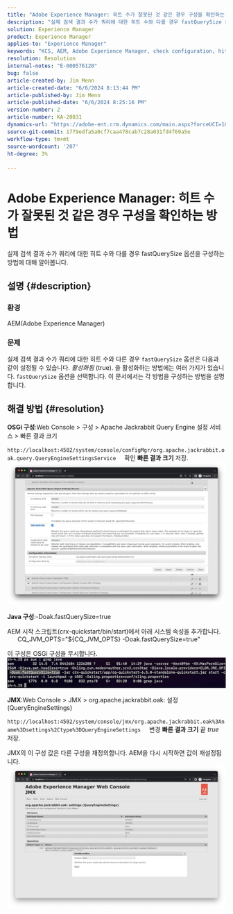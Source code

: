 ```yaml
---
title: "Adobe Experience Manager: 히트 수가 잘못된 것 같은 경우 구성을 확인하는 방법"
description: "실제 검색 결과 수가 쿼리에 대한 히트 수와 다를 경우 fastQuerySize 옵션을 구성하는 방법에 대해 알아봅니다."
solution: Experience Manager
product: Experience Manager
applies-to: "Experience Manager"
keywords: "KCS, AEM, Adobe Experience Manager, check configuration, hits number incorrect, How To, fastQuerySize"
resolution: Resolution
internal-notes: "E-000576120"
bug: false
article-created-by: Jim Menn
article-created-date: "6/6/2024 8:13:44 PM"
article-published-by: Jim Menn
article-published-date: "6/6/2024 8:25:16 PM"
version-number: 2
article-number: KA-20831
dynamics-url: "https://adobe-ent.crm.dynamics.com/main.aspx?forceUCI=1&pagetype=entityrecord&etn=knowledgearticle&id=e7a4ac42-4124-ef11-840a-000d3a338844"
source-git-commit: 1779edfa5a0cf7caa478cab7c28a031fd4f69a5e
workflow-type: tm+mt
source-wordcount: '207'
ht-degree: 3%

---
```


# Adobe Experience Manager: 히트 수가 잘못된 것 같은 경우 구성을 확인하는 방법


실제 검색 결과 수가 쿼리에 대한 히트 수와 다를 경우 fastQuerySize 옵션을 구성하는 방법에 대해 알아봅니다.

## 설명 {#description}


### <b>환경</b>

AEM(Adobe Experience Manager)

### <b>문제</b>

실제 검색 결과 수가 쿼리에 대한 히트 수와 다른 경우 `fastQuerySize` 옵션은 다음과 같이 설정될 수 있습니다. *활성화됨* (true).
을 활성화하는 방법에는 여러 가지가 있습니다. `fastQuerySize` 옵션을 선택합니다. 이 문서에서는 각 방법을 구성하는 방법을 설명합니다.


## 해결 방법 {#resolution}


<b>OSGi 구성</b>:Web Console > 구성 > Apache Jackrabbit Query Engine 설정 서비스 > 빠른 결과 크기

`http://localhost:4502/system/console/configMgr/org.apache.jackrabbit.oak.query.QueryEngineSettingsService`
    확인 <b>빠른 결과 크기</b> 저장.
   ![](assets/cef3b476-b74f-ed11-bba2-0022480867bd.png)

<b>Java 구성</b>:-Doak.fastQuerySize=true

AEM 시작 스크립트(crx-quickstart/bin/start)에서 아래 시스템 속성을 추가합니다.
        CQ_JVM_OPTS=&quot;${CQ_JVM_OPTS} -Doak.fastQuerySize=true&quot;

이 구성은 OSGi 구성을 무시합니다.
    ![](assets/4afe8a85-b74f-ed11-bba2-0022480867bd.png)

<b>JMX</b>:Web Console > JMX > org.apache.jackrabbit.oak: 설정(QueryEngineSettings)

`http://localhost:4502/system/console/jmx/org.apache.jackrabbit.oak%3Aname%3Dsettings%2Ctype%3DQueryEngineSettings`
    변경 <b>빠른 결과 크기</b> 끝 *true* 저장.

JMX의 이 구성 값은 다른 구성을 재정의합니다. AEM을 다시 시작하면 값이 재설정됩니다.
![](assets/8592cd98-b74f-ed11-bba2-0022480867bd.png)
